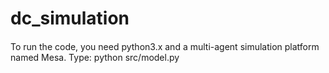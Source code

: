 # dc_simulation

####
To run the code, you need python3.x and a multi-agent simulation platform named Mesa. Type: python src/model.py 
